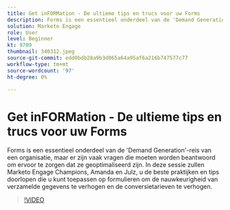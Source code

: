 ```yaml
---
title: Get inFORMation - De ultieme tips en trucs voor uw Forms
description: Forms is een essentieel onderdeel van de 'Demand Generation'-reis van een organisatie, maar er zijn vaak vragen die moeten worden beantwoord om ervoor te zorgen dat ze geoptimaliseerd zijn.
solution: Marketo Engage
role: User
level: Beginner
kt: 9709
thumbnail: 340312.jpeg
source-git-commit: edd0bdb28a9b3d065a64a95af6a216b747577c77
workflow-type: tm+mt
source-wordcount: '97'
ht-degree: 0%

---
```


# Get inFORMation - De ultieme tips en trucs voor uw Forms

Forms is een essentieel onderdeel van de &#39;Demand Generation&#39;-reis van een organisatie, maar er zijn vaak vragen die moeten worden beantwoord om ervoor te zorgen dat ze geoptimaliseerd zijn. In deze sessie zullen Marketo Engage Champions, Amanda en Julz, u de beste praktijken en tips doorlopen die u kunt toepassen op formulieren om de nauwkeurigheid van verzamelde gegevens te verhogen en de conversietarieven te verhogen.

>[!VIDEO](https://video.tv.adobe.com/v/340312/?quality=12&learn=on)
